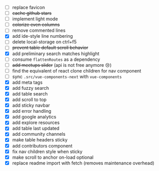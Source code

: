 - [ ] replace favicon
- [ ] ~~cache github stars~~
- [ ] implement light mode
- [ ] ~~colorize even columns~~
- [ ] remove commented lines
- [x] add ide-style line numbering
- [ ] delete local-storage on ctrl+f5
- [ ] ~~prevent table default scroll behavior~~
- [x] add preliminary search matches highlight
- [ ] consume `flattenRoutes` as a dependency
- [ ] ~~add meetups slider~~ (api is not free anymore 😢)
- [ ] find the equivalent of react clone children for nav component
- [ ] sync `.src/vue-components-next` with `vue-components`
- [x] add meta tags
- [x] add fuzzy search
- [x] add table search
- [x] add scroll to top
- [x] add sticky navbar
- [x] add error handling
- [x] add google analytics
- [x] add explore resources
- [x] add table last updated
- [x] add community channels
- [x] make table headers sticky
- [x] add contributors component
- [x] fix nav children style when sticky
- [x] make scroll to anchor on-load optional
- [x] replace readme import with fetch (removes maintenance overhead)
